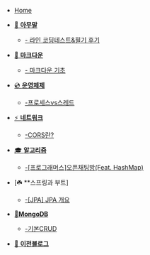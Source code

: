- [Home](_coverpage.md)

- [🐴 **아무말**]()
    - [- 라인 코딩테스트&필기 후기](./tmi/lineTest.md)

- [📌 **마크다운**]()
    - [- 마크다운 기초](./markdown/00_markdown_basic.md)

- [💿 **운영체제**]()
    - [-프로세스vs스레드](./OS/threadVsProcess.md)

- [⚡️ **네트워크**]()
    - [-CORS란?](./network/cors.md)

- [🎓 **알고리즘**]()
    - [-[프로그래머스]오픈채팅방(Feat. HashMap)](./algorithm/open_chatting.md)

- [☘️ **스프링과 부트]
    - [-[JPA] JPA 개요](./springAndBoot/jpa_tutorial.md)

- [🍋**MongoDB**]()
    - [-기본CRUD](./mongodb/CRUD.md)

- [🙈 **이전블로그**](https://lizarmong-water.tistory.com/)